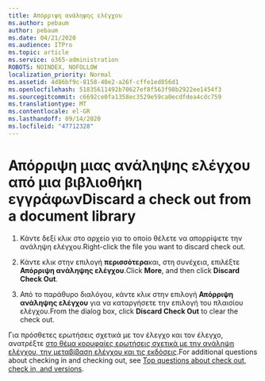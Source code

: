 ```yaml
---
title: Απόρριψη ανάληψης ελέγχου
ms.author: pebaum
author: pebaum
ms.date: 04/21/2020
ms.audience: ITPro
ms.topic: article
ms.service: o365-administration
ROBOTS: NOINDEX, NOFOLLOW
localization_priority: Normal
ms.assetid: 4d86bf9c-8158-40e2-a26f-cffe1ed856d1
ms.openlocfilehash: 51835611492b70627ef8f563f98b2922ee1454f3
ms.sourcegitcommit: c6692ce0fa1358ec3529e59ca0ecdfdea4cdc759
ms.translationtype: MT
ms.contentlocale: el-GR
ms.lasthandoff: 09/14/2020
ms.locfileid: "47712328"
---
```

# <a name="discard-a-check-out-from-a-document-library"></a><span data-ttu-id="15568-102">Απόρριψη μιας ανάληψης ελέγχου από μια βιβλιοθήκη εγγράφων</span><span class="sxs-lookup"><span data-stu-id="15568-102">Discard a check out from a document library</span></span>

1. <span data-ttu-id="15568-103">Κάντε δεξί κλικ στο αρχείο για το οποίο θέλετε να απορρίψετε την ανάληψη ελέγχου.</span><span class="sxs-lookup"><span data-stu-id="15568-103">Right-click the file you want to discard check out.</span></span>
    
2. <span data-ttu-id="15568-104">Κάντε κλικ στην επιλογή **περισσότερα**και, στη συνέχεια, επιλέξτε **Απόρριψη ανάληψης ελέγχου**.</span><span class="sxs-lookup"><span data-stu-id="15568-104">Click **More**, and then click **Discard Check Out**.</span></span> 
    
3. <span data-ttu-id="15568-105">Από το παράθυρο διαλόγου, κάντε κλικ στην επιλογή **Απόρριψη ανάληψης ελέγχου** για να καταργήσετε την επιλογή του πλαισίου ελέγχου.</span><span class="sxs-lookup"><span data-stu-id="15568-105">From the dialog box, click **Discard Check Out** to clear the check out.</span></span> 
    
<span data-ttu-id="15568-106">Για πρόσθετες ερωτήσεις σχετικά με τον έλεγχο και τον έλεγχο, ανατρέξτε [στο θέμα κορυφαίες ερωτήσεις σχετικά με την ανάληψη ελέγχου, την μεταβίβαση ελέγχου και τις εκδόσεις](https://go.microsoft.com/fwlink/?linkid=2018786).</span><span class="sxs-lookup"><span data-stu-id="15568-106">For additional questions about checking in and checking out, see [Top questions about check out, check in, and versions](https://go.microsoft.com/fwlink/?linkid=2018786).</span></span>
  

